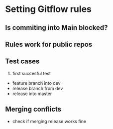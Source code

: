 # Setting Gitflow rules
## Is commiting into Main blocked?

## Rules work for public repos

## Test cases

1. first succesful test
- feature branch into dev
- release branch from dev
- release into master

## Merging conflicts
- check if merging release works fine